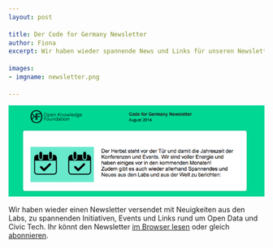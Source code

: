 ```yaml
---
layout: post

title: Der Code for Germany Newsletter
author: Fiona
excerpt: Wir haben wieder spannende News und Links für unseren Newsletter gesammelt.

images:
- imgname: newsletter.png

---
```

![newsletter](/assets/blog/newsletter.png)

Wir haben wieder einen Newsletter versendet mit Neuigkeiten aus den Labs, zu spannenden Initiativen, Events und Links rund um Open Data und Civic Tech. Ihr könnt den Newsletter [im Browser lesen][] oder gleich [abonnieren][]. 

[abonnieren]: http://okfn.us5.list-manage.com/subscribe?u=929f1e07936386d34833e20d1&id=bb63fcab72
[im Browser lesen]: http://us5.campaign-archive2.com/?u=929f1e07936386d34833e20d1&id=4bc2804fbd